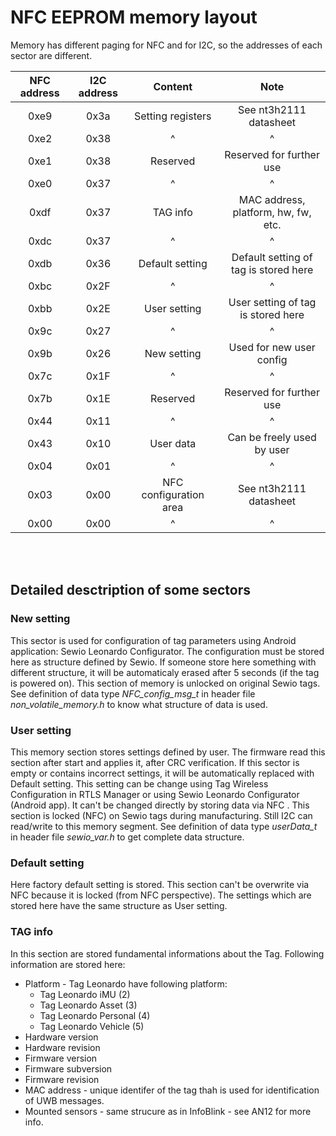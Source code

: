 # NFC EEPROM memory layout

Memory has different paging for NFC and for I2C, so the addresses of each sector are different.

| NFC address 	| I2C address   | Content    				| Note       				 			|
| :------: 		| :--------: 	| :--------: 				| :--------: 				 			|
| 0xe9			| 0x3a			| Setting registers			| See nt3h2111 datasheet	 			|
| 0xe2			| 0x38			| ^          				| ^          				 			|
| 0xe1			| 0x38			| Reserved					| Reserved for further use	 			|
| 0xe0			| 0x37			| ^          				| ^          				 			|
| 0xdf			| 0x37			| TAG info					| MAC address, platform, hw, fw, etc.	|
| 0xdc			| 0x37			| ^          				| ^          				 			|
| 0xdb			| 0x36			| Default setting			| Default setting of tag is stored here	|
| 0xbc			| 0x2F			| ^          				| ^          				 			|
| 0xbb			| 0x2E			| User setting  			| User setting of tag is stored here  	|
| 0x9c			| 0x27			| ^          				| ^          				 			|
| 0x9b			| 0x26			| New setting    			| Used for new user config	 			|
| 0x7c			| 0x1F			| ^          				| ^          				 			|
| 0x7b			| 0x1E			| Reserved					| Reserved for further use	 			|
| 0x44			| 0x11			| ^          				| ^          				 			|
| 0x43			| 0x10			| User data   				| Can be freely used by user 			|
| 0x04			| 0x01			| ^          				| ^          				 			|
| 0x03			| 0x00			| NFC configuration area 	| See nt3h2111 datasheet 	 			|
| 0x00			| 0x00			| ^         			 	| ^         			 	 			|

<br>
<br>

## Detailed desctription of some sectors
### New setting
This sector is used for configuration of tag parameters using Android application: Sewio Leonardo Configurator.
The configuration must be stored here as structure defined by Sewio. If someone store here something with different structure, it will be automaticaly erased after 5 seconds (if the tag is powered on).
This section of memory is unlocked on original Sewio tags.
See definition of data type *NFC_config_msg_t* in header file *non_volatile_memory.h* to know what structure of data is used.    


### User setting
This memory section stores settings defined by user. The firmware read this section after start and applies it, after CRC verification.
If this sector is empty or contains incorrect settings, it will be automatically replaced with Default setting.
This setting can be change using Tag Wireless Configuration in RTLS Manager or using Sewio Leonardo Configurator (Android app).
It can't be changed directly by storing data via NFC . This section is locked (NFC) on Sewio tags during manufacturing. Still I2C can read/write to this memory segment.
See definition of data type *userData_t* in header file *sewio_var.h* to get complete data structure.  


### Default setting
Here factory default setting is stored.
This section can't be overwrite via NFC because it is locked (from NFC perspective).
The settings which are stored here have the same structure as User setting.  


### TAG info
In this section are stored fundamental informations about the Tag.
Following information are stored here:
* Platform - Tag Leonardo have following platform:
    * Tag Leonardo iMU (2)
    * Tag Leonardo Asset (3)
    * Tag Leonardo Personal (4)
    * Tag Leonardo Vehicle (5)
* Hardware version
* Hardware revision
* Firmware version
* Firmware subversion
* Firmware revision
* MAC address - unique identifer of the tag thah is used for identification of UWB messages.
* Mounted sensors - same strucure as in InfoBlink - see AN12 for more info.



		
